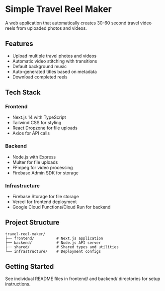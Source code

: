 # Simple Travel Reel Maker

A web application that automatically creates 30-60 second travel video reels from uploaded photos and videos.

## Features

- Upload multiple travel photos and videos
- Automatic video stitching with transitions
- Default background music
- Auto-generated titles based on metadata
- Download completed reels

## Tech Stack

### Frontend
- Next.js 14 with TypeScript
- Tailwind CSS for styling
- React Dropzone for file uploads
- Axios for API calls

### Backend
- Node.js with Express
- Multer for file uploads
- FFmpeg for video processing
- Firebase Admin SDK for storage

### Infrastructure
- Firebase Storage for file storage
- Vercel for frontend deployment
- Google Cloud Functions/Cloud Run for backend

## Project Structure

```
travel-reel-maker/
├── frontend/          # Next.js application
├── backend/           # Node.js API server
├── shared/            # Shared types and utilities
└── infrastructure/    # Deployment configs
```

## Getting Started

See individual README files in frontend/ and backend/ directories for setup instructions.
